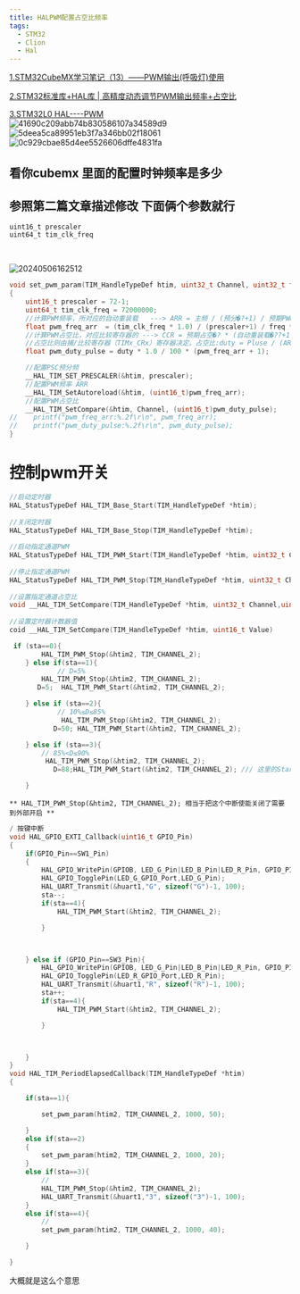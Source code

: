 ```yaml
---
title: HALPWM配置占空比频率
tags:
  - STM32
  - Clion
  - Hal
---
```


[1.STM32CubeMX学习笔记（13）——PWM输出(呼吸灯)使用](https://leung-manwah.blog.csdn.net/article/details/113599959)<br/>


[2.STM32标准库+HAL库 | 高精度动态调节PWM输出频率+占空比](https://blog.csdn.net/weixin_49337111/article/details/135671353)<br/>

[3.STM32L0 HAL----PWM](https://blog.csdn.net/qq_20744959/article/details/126078426)<br/>
![41690c209abb74b830586107a34589d9](https://cdn.jsdelivr.net/gh/YangSongL1n/img_bed/41690c209abb74b830586107a34589d9.png#pic_center)
![5deea5ca89951eb3f7a346bb02f18061](https://cdn.jsdelivr.net/gh/YangSongL1n/img_bed/5deea5ca89951eb3f7a346bb02f18061.png#pic_center)
![0c929cbae85d4ee5526606dffe4831fa](https://cdn.jsdelivr.net/gh/YangSongL1n/img_bed/0c929cbae85d4ee5526606dffe4831fa.png#pic_center)
## 看你cubemx 里面的配置时钟频率是多少
## 参照第二篇文章描述修改 下面俩个参数就行
    uint16_t prescaler
    uint64_t tim_clk_freq 
<br />

![20240506162512](https://cdn.jsdelivr.net/gh/YangSongL1n/img_bed/20240506162512.png#pic_center)
```C
void set_pwm_param(TIM_HandleTypeDef htim, uint32_t Channel, uint32_t freq, uint16_t duty)
{
    uint16_t prescaler = 72-1;
    uint64_t tim_clk_freq = 72000000;
    //计算PWM频率，所对应的自动重装载   ---> ARR = 主频 / (预分�?+1) / 预期PWM频率(Hz) - 1
    float pwm_freq_arr  = (tim_clk_freq * 1.0) / (prescaler+1) / freq * 1.0 - 1;
    //计算PWM占空比，对应比较寄存器的 ---> CCR = 预期占空�? * (自动重装载�??+1)
    //占空比则由捕/比较寄存器（TIMx_CRx）寄存器决定。占空比:duty = Pluse / (ARR+1)
    float pwm_duty_pulse = duty * 1.0 / 100 * (pwm_freq_arr + 1);

    //配置PSC预分频
    __HAL_TIM_SET_PRESCALER(&htim, prescaler);
    //配置PWM频率 ARR
    __HAL_TIM_SetAutoreload(&htim, (uint16_t)pwm_freq_arr);
    //配置PWM占空比
    __HAL_TIM_SetCompare(&htim, Channel, (uint16_t)pwm_duty_pulse);
//    printf("pwm_freq_arr:%.2f\r\n", pwm_freq_arr);
//    printf("pwm_duty_pulse:%.2f\r\n", pwm_duty_pulse);
}
```
# 控制pwm开关 
```C
//启动定时器
HAL_StatusTypeDef HAL_TIM_Base_Start(TIM_HandleTypeDef *htim);
 
//关闭定时器
HAL_StatusTypeDef HAL_TIM_Base_Stop(TIM_HandleTypeDef *htim);
 
//启动指定通道PWM
HAL_StatusTypeDef HAL_TIM_PWM_Start(TIM_HandleTypeDef *htim, uint32_t Channel);
 
//停止指定通道PWM
HAL_StatusTypeDef HAL_TIM_PWM_Stop(TIM_HandleTypeDef *htim, uint32_t Channel);
 
//设置指定通道占空比
void __HAL_TIM_SetCompare(TIM_HandleTypeDef *htim, uint32_t Channel,uint16_t Value);
 
//设置定时器计数器值
coid __HAL_TIM_SetCompare(TIM_HandleTypeDef *htim, uint16_t Value)
```
```C
 if (sta==0){
        HAL_TIM_PWM_Stop(&htim2, TIM_CHANNEL_2);
    } else if(sta==1){
            // D=5%
        HAL_TIM_PWM_Stop(&htim2, TIM_CHANNEL_2);
       D=5;  HAL_TIM_PWM_Start(&htim2, TIM_CHANNEL_2);

    } else if (sta==2){
            // 10%≤D≤85%
             HAL_TIM_PWM_Stop(&htim2, TIM_CHANNEL_2);
           D=50; HAL_TIM_PWM_Start(&htim2, TIM_CHANNEL_2);

    } else if (sta==3){
        // 85%<D≤90%
         HAL_TIM_PWM_Stop(&htim2, TIM_CHANNEL_2);
           D=88;HAL_TIM_PWM_Start(&htim2, TIM_CHANNEL_2); /// 这里的Start 已经不起作用了

    }

```
    ** HAL_TIM_PWM_Stop(&htim2, TIM_CHANNEL_2); 相当于把这个中断使能关闭了需要到外部开启 **

```C
/ 按键中断
void HAL_GPIO_EXTI_Callback(uint16_t GPIO_Pin)
{
    if(GPIO_Pin==SW1_Pin)
    {
        HAL_GPIO_WritePin(GPIOB, LED_G_Pin|LED_B_Pin|LED_R_Pin, GPIO_PIN_SET);
        HAL_GPIO_TogglePin(LED_G_GPIO_Port,LED_G_Pin);
        HAL_UART_Transmit(&huart1,"G", sizeof("G")-1, 100);
        sta--;
        if(sta==4){
            HAL_TIM_PWM_Start(&htim2, TIM_CHANNEL_2);

        }



    } else if (GPIO_Pin==SW3_Pin){
        HAL_GPIO_WritePin(GPIOB, LED_G_Pin|LED_B_Pin|LED_R_Pin, GPIO_PIN_SET);
        HAL_GPIO_TogglePin(LED_R_GPIO_Port,LED_R_Pin);
        HAL_UART_Transmit(&huart1,"R", sizeof("R")-1, 100);
        sta++;
        if(sta==4){
            HAL_TIM_PWM_Start(&htim2, TIM_CHANNEL_2);

        }



    }
}
void HAL_TIM_PeriodElapsedCallback(TIM_HandleTypeDef *htim)
{

    if(sta==1){

        set_pwm_param(htim2, TIM_CHANNEL_2, 1000, 50);

    }
    else if(sta==2)
    {
        set_pwm_param(htim2, TIM_CHANNEL_2, 1000, 20);
    }
    else if(sta==3){
        //
        HAL_TIM_PWM_Stop(&htim2, TIM_CHANNEL_2);
        HAL_UART_Transmit(&huart1,"3", sizeof("3")-1, 100);
    }
    else if(sta==4){
        //
        set_pwm_param(htim2, TIM_CHANNEL_2, 1000, 40);

    }

}
```
大概就是这么个意思